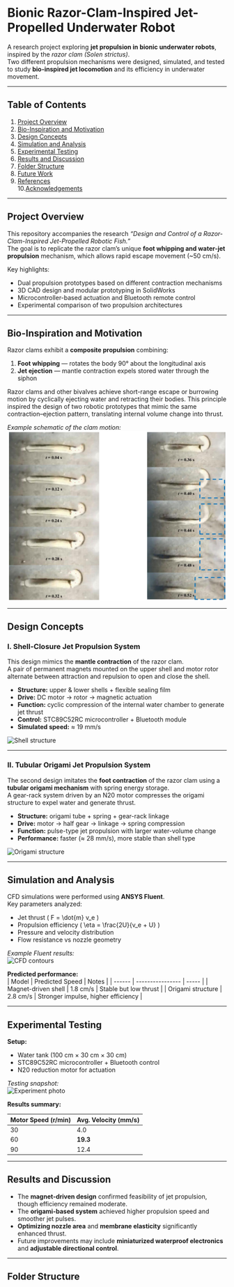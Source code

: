 # Bionic Razor-Clam-Inspired Jet-Propelled Underwater Robot  

A research project exploring **jet propulsion in bionic underwater robots**, inspired by the *razor clam (Solen strictus)*.  
Two different propulsion mechanisms were designed, simulated, and tested to study **bio-inspired jet locomotion** and its efficiency in underwater movement.  

---

## Table of Contents
1. [Project Overview](#project-overview)  
2. [Bio-Inspiration and Motivation](#bio-inspiration-and-motivation)  
3. [Design Concepts](#design-concepts)  
4. [Simulation and Analysis](#simulation-and-analysis)  
5. [Experimental Testing](#experimental-testing)  
6. [Results and Discussion](#results-and-discussion)  
7. [Folder Structure](#folder-structure)  
8. [Future Work](#future-work)  
9. [References](#references)  
10.[Acknowledgements](#acknowledgements)

---

## Project Overview  

This repository accompanies the research *“Design and Control of a Razor-Clam-Inspired Jet-Propelled Robotic Fish.”*  
The goal is to replicate the razor clam’s unique **foot whipping and water-jet propulsion** mechanism, which allows rapid escape movement (~50 cm/s).  

Key highlights:  
- Dual propulsion prototypes based on different contraction mechanisms  
- 3D CAD design and modular prototyping in SolidWorks  
- Microcontroller-based actuation and Bluetooth remote control  
- Experimental comparison of two propulsion architectures 

---

## Bio-Inspiration and Motivation  

Razor clams exhibit a **composite propulsion** combining:  
1. **Foot whipping** — rotates the body 90° about the longitudinal axis  
2. **Jet ejection** — mantle contraction expels stored water through the siphon  

Razor clams and other bivalves achieve short-range escape or burrowing motion by cyclically ejecting water and retracting their bodies. This principle inspired the design of two robotic prototypes that mimic the same contraction–ejection pattern, translating internal volume change into thrust.

*Example schematic of the clam motion:*  
![clam motion](Prototype2/img/clam_motion.png)  

---

## Design Concepts

### Ⅰ. Shell-Closure Jet Propulsion System

This design mimics the **mantle contraction** of the razor clam.  
A pair of permanent magnets mounted on the upper shell and motor rotor alternate between attraction and repulsion to open and close the shell.

- **Structure:** upper & lower shells + flexible sealing film  
- **Drive:** DC motor → rotor → magnetic actuation  
- **Function:** cyclic compression of the internal water chamber to generate jet thrust  
- **Control:** STC89C52RC microcontroller + Bluetooth module  
- **Simulated speed:** ≈ 19 mm/s  

![Shell structure](figures/shell_design.png)

---

### Ⅱ. Tubular Origami Jet Propulsion System

The second design imitates the **foot contraction** of the razor clam using a **tubular origami mechanism** with spring energy storage.  
A gear-rack system driven by an N20 motor compresses the origami structure to expel water and generate thrust.

- **Structure:** origami tube + spring + gear-rack linkage  
- **Drive:** motor → half gear → linkage → spring compression  
- **Function:** pulse-type jet propulsion with larger water-volume change  
- **Performance:** faster (≈ 28 mm/s), more stable than shell type  

![Origami structure](figures/origami_design.png)

---

## Simulation and Analysis  

CFD simulations were performed using **ANSYS Fluent**.  
Key parameters analyzed:  
- Jet thrust \( F = \dot{m} v_e \)  
- Propulsion efficiency \( \eta = \frac{2U}{v_e + U} \)  
- Pressure and velocity distribution  
- Flow resistance vs nozzle geometry  

*Example Fluent results:*  
![CFD contours](figures/fluent_results.png)

**Predicted performance:**  
| Model | Predicted Speed | Notes |
| ------ | ---------------- | ----- |
| Magnet-driven shell | 1.8 cm/s | Stable but low thrust |
| Origami structure | 2.8 cm/s | Stronger impulse, higher efficiency |

---

## Experimental Testing  

**Setup:**  
- Water tank (100 cm × 30 cm × 30 cm)  
- STC89C52RC microcontroller + Bluetooth control  
- N20 reduction motor for actuation  

*Testing snapshot:*  
![Experiment photo](figures/experiment.png)

**Results summary:**  

| Motor Speed (r/min) | Avg. Velocity (mm/s) |
| -------------------- | -------------------- |
| 30 | 4.0 |
| 60 | **19.3** |
| 90 | 12.4 |

---

## Results and Discussion  

- The **magnet-driven design** confirmed feasibility of jet propulsion, though efficiency remained moderate.  
- The **origami-based system** achieved higher propulsion speed and smoother jet pulses.  
- **Optimizing nozzle area** and **membrane elasticity** significantly enhanced thrust.  
- Future improvements may include **miniaturized waterproof electronics** and **adjustable directional control**.  

---

## Folder Structure  


